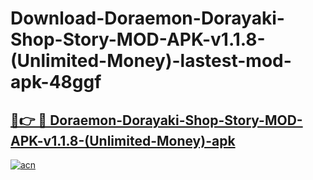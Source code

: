 # Download-Doraemon-Dorayaki-Shop-Story-MOD-APK-v1.1.8-(Unlimited-Money)-lastest-mod-apk-48ggf

<h2><a href="https://apkcomod.com?title=Doraemon-Dorayaki-Shop-Story-MOD-APK-v1.1.8-(Unlimited-Money)">🔗👉 🔴 Doraemon-Dorayaki-Shop-Story-MOD-APK-v1.1.8-(Unlimited-Money)-apk </a></h2>

[![acn](https://github.com/user-attachments/assets/0f9c940e-d8b0-45ae-aac7-cd30a18b3e1c)](https://apkcomod.com?title=Doraemon-Dorayaki-Shop-Story-MOD-APK-v1.1.8-(Unlimited-Money))
